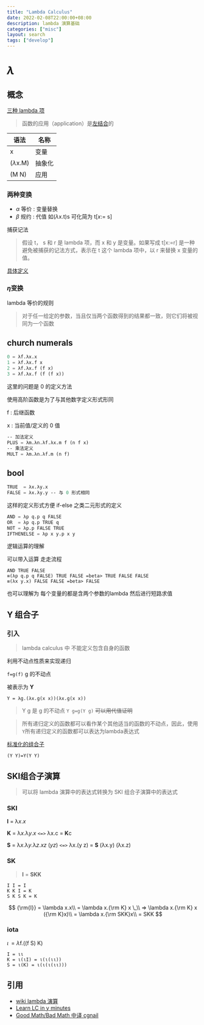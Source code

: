 ```yaml
---
title: "Lambda Calculus"
date: 2022-02-08T22:00:00+08:00
description: lambda 演算基础
categories: ["misc"]
layout: search
tags: ["develop"]
---
```


# $\lambda$

## 概念

[三种 lambda 项](https://zh.wikipedia.org/wiki/%CE%9B%E6%BC%94%E7%AE%97)

> 函数的应用（application）是[左结合](https://zh.wikipedia.org/wiki/结合律#不可結合性)的

| 语法           | 名称   |
| -------------- | ------ |
| x              | 变量   |
| ($\lambda$x.M) | 抽象化 |
| (M N)          | 应用   |

### 两种变换

- $\alpha$ 等价 : 变量替换
- $\beta$ 规约 : 代值 如($\lambda$x.t)s 可化简为 t[$x$:= s]

捕获记法

> 假设 t， s 和 r 是 lambda 项，而 x 和 y 是变量。如果写成 t[x:=r] 是一种避免被捕获的记法方式，表示在 t 这个 lambda 项中，以 r 来替换 x 变量的值。

[具体定义](https://en.wikipedia.org/wiki/Lambda_calculus#Capture-avoiding_substitutions)

### $\eta$变换

lambda 等价的规则

> 对于任一给定的参数，当且仅当两个函数得到的结果都一致，则它们将被视同为一个函数

## church numerals

```lisp
0 = λf.λx.x
1 = λf.λx.f x
2 = λf.λx.f (f x)
3 = λf.λx.f (f (f x))
```

这里的问题是 0 的定义方法

使用高阶函数是为了与其他数字定义形式形同

f : 后继函数

x : 当前值/定义的 0 值

```lisp
-- 加法定义
PLUS = λm.λn.λf.λx.m f (n f x)
-- 乘法定义
MULT = λm.λn.λf.m (n f)
```

## bool

```scheme
TRUE  = λx.λy.x
FALSE = λx.λy.y -- 与 0 形式相同
```

这样的定义形式方便 if-else 之类二元形式的定义

```scheme
AND = λp q.p q FALSE
OR  = λp q.p TRUE q
NOT = λp.p FALSE TRUE
IFTHENELSE = λp x y.p x y
```

逻辑运算的理解

可以带入运算  走走流程

```
AND TRUE FALSE
≡(λp q.p q FALSE) TRUE FALSE =beta> TRUE FALSE FALSE
≡(λx y.x) FALSE FALSE =beta> FALSE
```

也可以理解为 每个变量的都是含两个参数的lambda 然后进行短路求值

## Y 组合子

### 引入

> lambda calculus 中 不能定义包含自身的函数

利用不动点性质来实现递归

`f=g(f)` g 的不动点

被表示为 **Y**

```
Y = λg.(λx.g(x x))(λx.g(x x))
```

> Y g 是 g 的不动点 `Y g=g(Y g)` ~~可以用代值证明~~

>  所有递归定义的函数都可以看作某个其他适当的函数的不动点，因此，使用`Y`所有递归定义的函数都可以表达为lambda表达式

[标准化的组合子](https://zh.wikipedia.org/wiki/%CE%9B%E6%BC%94%E7%AE%97#%E6%A8%99%E6%BA%96%E5%8C%96%E7%9A%84%E7%B5%84%E5%90%88%E5%AD%90%E5%90%8D%E7%A8%B1)

`(Y Y)=Y(Y Y)`

## SKI组合子演算

> 可以将 lambda 演算中的表达式转换为 SKI 组合子演算中的表达式

### SKI

**I** = λ*x*.*x*

**K** = λ*x*.λ*y*.*x* `<=>` λx.c = **K**c

**S** = λ*x*.λ*y*.λ*z*.*xz* (*yz*) `<=>` λx.(y z) = **S** (λx.y) (λx.z)

### SK

> **I** = **SKK**

```
I I = I
K K I = K
S K S K = K
```


$$
{\rm{I}} = \lambda x.x\\
= \lambda x.{\rm K} x \_\\
=> \lambda x.{\rm K} x ({\rm K}x)\\
= \lambda x.{\rm SKK}x\\
= SKK
$$


### iota

$\iota\,=\lambda$f.((f S) K)

```
I = ιι
K = ι(ιI) = ι(ι(ιι))
S = ι(K) = ι(ι(ι(ιι)))
```



## 引用

- [wiki lambda  演算](https://zh.wikipedia.org/wiki/%CE%9B%E6%BC%94%E7%AE%97)
- [Learn LC in y minutes](https://learnxinyminutes.com/docs/zh-cn/lambda-calculus-cn/)
- [Good Math/Bad Math 中译 cgnail](http://cgnail.github.io/academic/lambda-index/)


